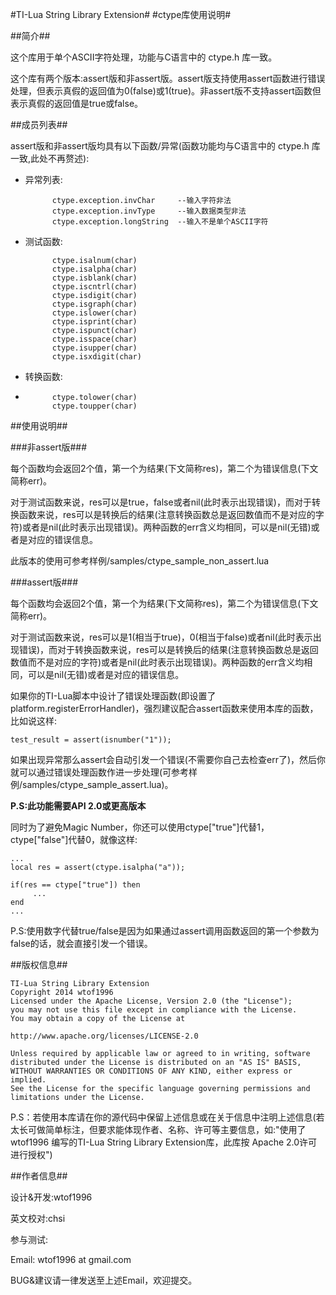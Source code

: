 #TI-Lua String Library Extension#
#ctype库使用说明#

##简介##

这个库用于单个ASCII字符处理，功能与C语言中的 ctype.h 库一致。

这个库有两个版本:assert版和非assert版。assert版支持使用assert函数进行错误处理，但表示真假的返回值为0(false)或1(true)。非assert版不支持assert函数但表示真假的返回值是true或false。

##成员列表##

assert版和非assert版均具有以下函数/异常(函数功能均与C语言中的 ctype.h 库一致,此处不再赘述):

* 异常列表:

			
			ctype.exception.invChar		--输入字符非法
			ctype.exception.invType		--输入数据类型非法
			ctype.exception.longString  --输入不是单个ASCII字符

* 测试函数:
            
			ctype.isalnum(char)
            ctype.isalpha(char)
            ctype.isblank(char)
            ctype.iscntrl(char)
            ctype.isdigit(char)
            ctype.isgraph(char)
            ctype.islower(char)
            ctype.isprint(char)
            ctype.ispunct(char)
            ctype.isspace(char)
            ctype.isupper(char)
            ctype.isxdigit(char)

* 转换函数:
* 
            ctype.tolower(char)
            ctype.toupper(char)

##使用说明##

###非assert版###

每个函数均会返回2个值，第一个为结果(下文简称res)，第二个为错误信息(下文简称err)。

对于测试函数来说，res可以是true，false或者nil(此时表示出现错误)，而对于转换函数来说，res可以是转换后的结果(注意转换函数总是返回数值而不是对应的字符)或者是nil(此时表示出现错误)。两种函数的err含义均相同，可以是nil(无错)或者是对应的错误信息。

此版本的使用可参考样例/samples/ctype_sample_non_assert.lua

###assert版###

每个函数均会返回2个值，第一个为结果(下文简称res)，第二个为错误信息(下文简称err)。

对于测试函数来说，res可以是1(相当于true)，0(相当于false)或者nil(此时表示出现错误)，而对于转换函数来说，res可以是转换后的结果(注意转换函数总是返回数值而不是对应的字符)或者是nil(此时表示出现错误)。两种函数的err含义均相同，可以是nil(无错)或者是对应的错误信息。

如果你的TI-Lua脚本中设计了错误处理函数(即设置了platform.registerErrorHandler)，强烈建议配合assert函数来使用本库的函数，比如说这样:

	test_result = assert(isnumber("1"));
如果出现异常那么assert会自动引发一个错误(不需要你自己去检查err了)，然后你就可以通过错误处理函数作进一步处理(可参考样例/samples/ctype_sample_assert.lua)。

**P.S:此功能需要API 2.0或更高版本**

同时为了避免Magic Number，你还可以使用ctype["true"]代替1，ctype["false"]代替0，就像这样:
	
	...
	local res = assert(ctype.isalpha("a"));

    if(res == ctype["true"]) then
         ...
    end
	...
P.S:使用数字代替true/false是因为如果通过assert调用函数返回的第一个参数为false的话，就会直接引发一个错误。

##版权信息##

    TI-Lua String Library Extension
 	Copyright 2014 wtof1996
    Licensed under the Apache License, Version 2.0 (the "License");
    you may not use this file except in compliance with the License.
    You may obtain a copy of the License at

    http://www.apache.org/licenses/LICENSE-2.0

    Unless required by applicable law or agreed to in writing, software
    distributed under the License is distributed on an "AS IS" BASIS,
    WITHOUT WARRANTIES OR CONDITIONS OF ANY KIND, either express or implied.
    See the License for the specific language governing permissions and
    limitations under the License.

P.S：若使用本库请在你的源代码中保留上述信息或在关于信息中注明上述信息(若太长可做简单标注，但要求能体现作者、名称、许可等主要信息，如:"使用了wtof1996 编写的TI-Lua String Library Extension库，此库按 Apache 2.0许可进行授权")
	

##作者信息##

设计&开发:wtof1996

英文校对:chsi

参与测试:

Email: wtof1996 at gmail.com

BUG&建议请一律发送至上述Email，欢迎提交。